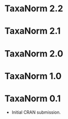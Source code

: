 # TaxaNorm 2.2

# TaxaNorm 2.1

# TaxaNorm 2.0

# TaxaNorm 1.0

# TaxaNorm 0.1

* Initial CRAN submission.

